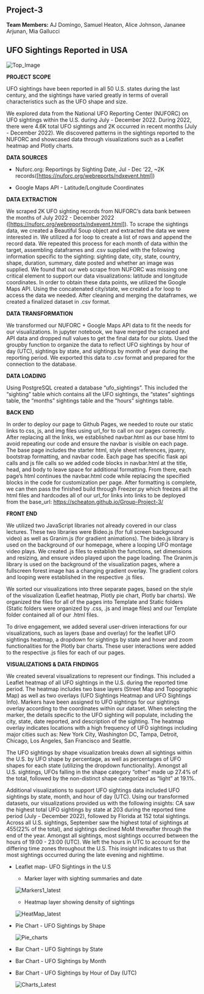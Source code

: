 ## Project-3

**Team Members:** AJ Domingo, Samuel Heaton, Alice Johnson, Jananee Arjunan, Mia Gallucci

## UFO Sightings Reported in USA

![Top_Image](https://user-images.githubusercontent.com/112193116/212521106-dba04ca4-6526-45c1-bf1b-af28998a25a7.png)

**PROJECT SCOPE**

 UFO sightings have been reported in all 50 U.S. states during the last century, and the sightings have varied greatly in terms of overall characteristics such as the  UFO shape and size. 


  We explored data from the National UFO Reporting Center (NUFORC) on UFO sightings within the U.S. during July - December 2022. During 2022, there were 4.6K total UFO sightings and 2K occurred in recent months (July - December 2022). 
We discovered patterns in the sightings reported to the NUFORC and showcased data through visualizations such as a Leaflet heatmap and Plotly charts.

**DATA SOURCES**

 * Nuforc.org: Reportings by Sighting Date, Jul - Dec ‘22, ~2K records([https://nuforc.org/webreports/ndxevent.html])

 * Google Maps API - Latitude/Longitude Coordinates

**DATA EXTRACTION**

  We scraped 2K UFO sighting records from NUFORC’s data bank between the months of July 2022 - December 2022 ([https://nuforc.org/webreports/ndxevent.html]). To scrape  the sightings data, we created a Beautiful Soup object and extracted the data we were interested in. We utilized a for loop to create a list of rows and append the record data. We repeated this process for each month of data within the target, assembling dataframes and .csv supplied with the following information specific to the sighting: sighting date, city, state, country, shape, duration, summary, date posted and whether an image was supplied. 
We found that our web scrape from NUFORC was missing one critical element to support our data visualizations: latitude and longitude coordinates. In order to obtain these data points, we utilized the Google Maps API. Using the concatenated city/state, we created a for loop to access the data we needed. After cleaning and merging the dataframes, we created a finalized dataset in .csv format.

**DATA TRANSFORMATION**

  We transformed our NUFORC + Google Maps API data to fit the needs for our visualizations. In jupyter notebook, we have merged the scraped and API data and dropped  null values to get the final data for our plots. Used the groupby function to organize the data to reflect UFO sightings by hour of day (UTC), sightings by state, and sightings by month of year during the reporting period. We exported this data to .csv format and prepared for the connection to the database.

**DATA LOADING**

  Using PostgreSQL created a  database “ufo_sightings”. This included the “sighting” table which contains all the UFO sightings, the “states” sightings table, the “months” sightings table and the “hours” sightings table. 

**BACK END**

  In order to deploy our page to Github Pages, we needed to route our static links to css, js, and img files using url_for to call on our pages correctly. After replacing all the links, we established navbar.html as our base html to avoid repeating our code and ensure the navbar is visible on each page. The base page includes the starter html, style sheet references, jquery, bootstrap formatting, and navbar code.  Each page has specific flask api calls and js file calls so we added code blocks in navbar.html at the title, head, and body to leave space for additional formatting. From there, each page’s html continues the navbar.html code while replacing the specified blocks in the code for customization per page. After formatting is complete, we can then pass the finished build through Freezer.py which freezes all the html files and hardcodes all of our url_for links into links to be deployed from the base_url: https://scheaton.github.io/Group-Project-3/

**FRONT END**

  We utilized two JavaScript libraries not already covered in our class lectures. These two libraries were Bideo.js (for full screen background video) as well as Granim.js (for gradient animations). The bideo.js library is used on the background of our homepage, where a looping UFO montage video plays. We created .js files to establish the functions, set dimensions and resizing, and ensure video played upon the page loading. The Granim.js library is used on the background of the visualization pages, where a fullscreen forest image has a changing gradient overlay. The gradient colors and looping were established in the respective .js files.
  
  We sorted our visualizations into three separate pages, based on the style of the visualization (Leaflet heatmap, Plotly pie chart, Plotly bar charts). We organized the files for all of the pages into Template and Static folders (Static folders were organized by .css, .js and image files) and our Template folder contained all of our .html files.
  
  To drive engagement, we added several user-driven interactions for our visualizations, such as layers (base and overlay) for the leaflet UFO sightings heatmap, a dropdown for sightings by state and hover and zoom functionalities for the Plotly bar charts. These user interactions were added to the respective .js files for each of our pages. 

**VISUALIZATIONS & DATA FINDINGS**

  We created several visualizations to represent our findings. This included a Leaflet heatmap of all UFO sightings in the U.S. during the reported time period. The heatmap includes two base layers (Street Map and Topographic Map) as well as two overlays (UFO Sightings Heatmap and UFO Sightings Info). Markers have been assigned to UFO sightings for our sightings overlay according to the coordinates within our dataset. When selecting the marker, the details specific to the UFO sighting will populate, including the city, state, date reported, and description of the sighting. The heatmap overlay indicates locations with a high frequency of UFO sightings including major cities such as: New York City, Washington DC, Tampa, Detroit, Chicago, Los Angeles, San Francisco and Seattle. 
  
  The UFO sightings by shape visualization breaks down all sightings within the U.S. by UFO shape by percentage, as well as percentages of UFO shapes for each state (utilizing the dropdown functionality). Amongst all U.S. sightings, UFOs falling in the shape category “other” made up 27.4% of the total, followed by the non-distinct shape categorized as “light” at 19.1%.

  Additional visualizations to support UFO sightings data included UFO sightings by state, month, and hour of day (UTC). Using our transformed datasets, our visualizations provided us with the following insights: CA saw the highest total UFO sightings by state at 203 during the reported time period (July - December 2022), followed by Florida at 152 total sightings. Across all U.S. sightings, September saw the highest total of sightings at 455(22% of the total), and sightings declined MoM thereafter through the end of the year. Amongst all sightings, most sightings occurred between the hours of 19:00 - 23:00 (UTC). We left the hours in UTC to account for the differing time zones throughout the U.S. This insight indicates to us that most sightings occurred during the late evening and nighttime. 


* Leaflet map- UFO Sightings in the U.S 
   * Marker layer with sighting summaries and date
   
   ![Markers1_latest](https://user-images.githubusercontent.com/112193116/213025048-c12e0be4-9376-4cc8-9abc-74966c97c059.png)
     
   * Heatmap layer showing density of sightings 
   
   ![HeatMap_latest](https://user-images.githubusercontent.com/112193116/213025345-3aec7393-f7bb-4e32-8442-71a142a254bb.png)
     
* Pie Chart - UFO Sightings by Shape 

    ![Pie_charts](https://user-images.githubusercontent.com/112193116/213025055-772c633d-2129-41c9-8971-3f9ca54482d2.png)
  
* Bar Chart - UFO Sightings by State 

* Bar Chart - UFO Sightings by Month 

* Bar Chart - UFO Sightings by Hour of Day (UTC)  

   ![Charts_Latest](https://user-images.githubusercontent.com/112193116/213025045-a922455f-1d11-489a-9948-4a7d2f9b9fea.png)

 




